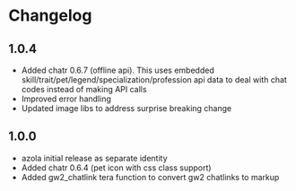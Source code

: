 # Changelog

## 1.0.4

- Added chatr 0.6.7 (offline api). This uses embedded skill/trait/pet/legend/specialization/profession api data to
  deal with chat codes instead of making API calls
- Improved error handling
- Updated image libs to address surprise breaking change

## 1.0.0

- azola initial release as separate identity
- Added chatr 0.6.4 (pet icon with css class support)
- Added gw2_chatlink tera function to convert gw2 chatlinks to markup
